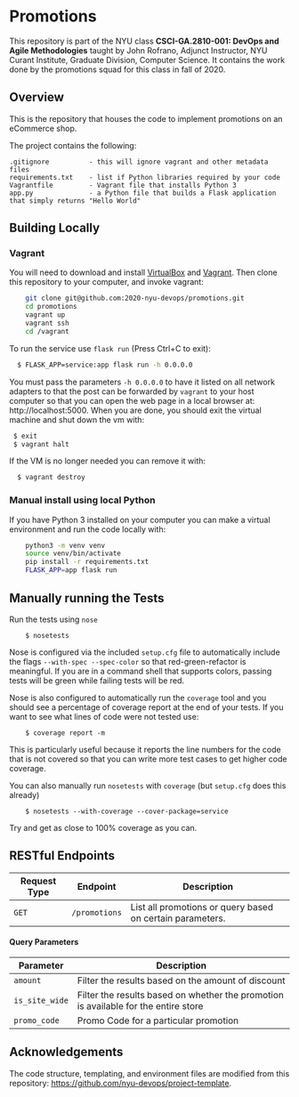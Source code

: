 # Promotions

This repository is part of the NYU class **CSCI-GA.2810-001: DevOps and Agile Methodologies** taught by John Rofrano, Adjunct Instructor, NYU Curant Institute, Graduate Division, Computer Science. It contains the work done by the promotions squad for this class in fall of 2020.

## Overview

This is the repository that houses the code to implement promotions on an eCommerce shop.

The project contains the following:

```text
.gitignore          - this will ignore vagrant and other metadata files
requirements.txt    - list if Python libraries required by your code
Vagrantfile         - Vagrant file that installs Python 3
app.py              - a Python file that builds a Flask application that simply returns "Hello World"
```

## Building Locally

### Vagrant

You will need to download and install [VirtualBox](https://www.virtualbox.org/) and [Vagrant](https://www.vagrantup.com/). Then clone this repository to your computer, and invoke vagrant:

```bash
    git clone git@github.com:2020-nyu-devops/promotions.git
    cd promotions
    vagrant up
    vagrant ssh
    cd /vagrant
```

To run the service use `flask run` (Press Ctrl+C to exit):

```bash
  $ FLASK_APP=service:app flask run -h 0.0.0.0
```

You must pass the parameters `-h 0.0.0.0` to have it listed on all network adapters to that the post can be forwarded by `vagrant` to your host computer so that you can open the web page in a local browser at: http://localhost:5000. When you are done, you should exit the virtual machine and shut down the vm with:

```bash
 $ exit
 $ vagrant halt
```

If the VM is no longer needed you can remove it with:

```bash
  $ vagrant destroy
```

### Manual install using local Python

If you have Python 3 installed on your computer you can make a virtual environment and run the code locally with:

```bash
    python3 -m venv venv
    source venv/bin/activate
    pip install -r requirements.txt
    FLASK_APP=app flask run
```

## Manually running the Tests

Run the tests using `nose`

```shell
    $ nosetests
```

Nose is configured via the included `setup.cfg` file to automatically include the flags `--with-spec --spec-color` so that red-green-refactor is meaningful. If you are in a command shell that supports colors, passing tests will be green while failing tests will be red.

Nose is also configured to automatically run the `coverage` tool and you should see a percentage of coverage report at the end of your tests. If you want to see what lines of code were not tested use:

```shell
    $ coverage report -m
```

This is particularly useful because it reports the line numbers for the code that is not covered so that you can write more test cases to get higher code coverage.

You can also manually run `nosetests` with `coverage` (but `setup.cfg` does this already)

```shell
    $ nosetests --with-coverage --cover-package=service
```

Try and get as close to 100% coverage as you can.

## RESTful Endpoints
| Request Type | Endpoint | Description |
|-------| ------ |------------|
|```GET``` |```/promotions``` | List all promotions or query based on certain parameters. |

#### Query Parameters
| Parameter |Description |
|--------|-------------|
|```amount``` | Filter the results based on the amount of discount |
|```is_site_wide``` | Filter the results based on whether the promotion is available for the entire store |
|```promo_code``` | Promo Code for a particular promotion |


## Acknowledgements

The code structure, templating, and environment files are modified from this repository: https://github.com/nyu-devops/project-template.
